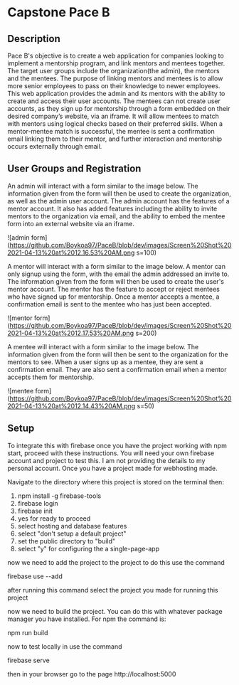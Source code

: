 # Capstone Pace B

## Description

  Pace B's objective is to create a web application for companies looking to implement a mentorship program, and link mentors and mentees together. The target user groups include the organization(the admin), the mentors and the mentees. The purpose of linking mentors and mentees is to allow more senior employees to pass on their knowledge to newer employees.
  This web application provides the admin and its mentors with the ability to create and access their user accounts. The mentees can not create user accounts, as they sign up for mentorship through a form embedded on their desired company’s website, via an iframe. It will allow mentees to match with mentors using logical checks based on their preferred skills. When a mentor-mentee match is successful, the mentee is sent a confirmation email linking them to their mentor, and further interaction and mentorship occurs externally through email.

## User Groups and Registration

  An admin will interact with a form similar to the image below. The information given from the form will then be used to create the organization, as well as the admin user account. The admin account has the features of a mentor account. It also has added features including the ability to invite mentors to the organization via email, and the ability to embed the mentee form into an external website via an iframe.
  
![admin form](https://github.com/Boykoa97/PaceB/blob/dev/images/Screen%20Shot%202021-04-13%20at%2012.16.53%20AM.png s=100)

  A mentor will interact with a form similar to the image below. A mentor can only signup using the form, with the email the admin addressed an invite to. The information given from the form will then be used to create the user's mentor account. The mentor has the feature to accept or reject mentees who have signed up for mentorship. Once a mentor accepts a mentee, a confirmation email is sent to the mentee who has just been accepted.
  
![mentor form](https://github.com/Boykoa97/PaceB/blob/dev/images/Screen%20Shot%202021-04-13%20at%2012.17.53%20AM.png s=200)

A mentee will interact with a form similar to the image below. The information given from the form will then be sent to the organization for the mentors to see. When a user signs up as a mentee, they are sent a confirmation email. They are also sent a confirmation email when a mentor accepts them for mentorship.

![mentee form](https://github.com/Boykoa97/PaceB/blob/dev/images/Screen%20Shot%202021-04-13%20at%2012.14.43%20AM.png s=50)

## Setup

To integrate this with firebase once you have the project working with npm start, proceed with these instructions. You will need your own firebase account and project to test this. I am not providing the details to my personal account. Once you have a project made for webhosting made. 

Navigate to the directory where this project is stored on the terminal then:

1.  npm install -g firebase-tools
2. firebase login
3. firebase init 
4. yes for ready to proceed 
5. select hosting and database features 
6. select "don't setup a default project" 
7. set the public directory to "build"
8. select "y" for configuring the a single-page-app


now we need to add the project to the project to do this use the command

firebase use --add

after running this command select the project you made for running this project

now we need to build the project. You can do this with whatever package manager you have installed. For npm the command is:

npm run build 

now to test locally in use the command 

firebase serve

then in your browser go to the page http://localhost:5000




